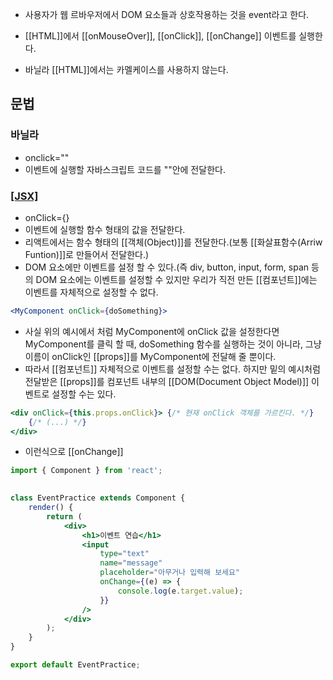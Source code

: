 - 사용자가 웹 르바우저에서 DOM 요소들과 상호작용하는 것을 event라고 한다.

- [[HTML]]에서 [[onMouseOver]], [[onClick]], [[onChange]] 이벤트를 실행한다.

- 바닐라 [[HTML]]에서는 카멜케이스를 사용하지 않는다.

## 문법

### 바닐라
- onclick=""
- 이벤트에 실행할 자바스크립트 코드를 ""안에 전달한다.

### [[JSX]](리액트)
- onClick={}
- 이벤트에 실행할 함수 형태의 값을 전달한다.
- 리액트에서는 함수 형태의 [[객체(Object)]]를 전달한다.(보통 [[화살표함수(Arriw Funtion)]]로 만들어서 전달한다.)
- DOM 요소에만 이벤트를 설정 할 수 있다.(즉 div, button, input, form, span 등의 DOM 요소에는 이벤트를 설정할 수 있지만 우리가 직전 만든 [[컴포넌트]]에는 이벤트를 자체적으로 설정할 수 없다.

```jsx
<MyComponent onClick={doSomething}>
```

- 사실 위의 예시에서 처럼 MyComponent에 onClick 값을 설정한다면 MyComponent를 클릭 할 때, doSomething 함수를 실행하는 것이 아니라, 그냥 이름이 onClick인 [[props]]를 MyComponent에 전달해 줄 뿐이다.
- 따라서 [[컴포넌트]] 자체적으로 이벤트를 설정할 수는 없다. 하지만 밑의 예시처럼 전달받은 [[props]]를 컴포넌트 내부의 [[DOM(Document Object Model)]] 이벤트로 설정할 수는 있다.

```jsx
<div onClick={this.props.onClick}> {/* 현재 onClick 객체를 가르킨다. */}
	{/* (...) */}
</div>
```

- 이런식으로 [[onChange]]
```jsx
import { Component } from 'react';

  
class EventPractice extends Component {
	render() {
		return (
			<div>
				<h1>이벤트 연습</h1>
				<input
					type="text"
					name="message"
					placeholder="아무거나 입력해 보세요"
					onChange={(e) => {
						console.log(e.target.value);
					}}
				/>
			</div>
		);
	}
}

export default EventPractice;
```